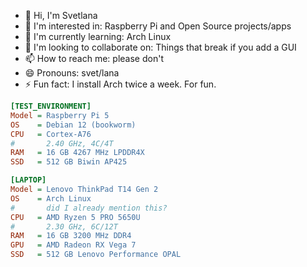 - 👋 Hi, I'm Svetlana
- 👀 I'm interested in: Raspberry Pi and Open Source projects/apps
- 🌱 I'm currently learning: Arch Linux
- 💞️ I'm looking to collaborate on: Things that break if you add a GUI
- 📫 How to reach me: please don't
- 😄 Pronouns: svet/lana
- ⚡ Fun fact: I install Arch twice a week. For fun.

```ini
[TEST_ENVIRONMENT]
Model = Raspberry Pi 5
OS    = Debian 12 (bookworm)
CPU   = Cortex-A76
#       2.40 GHz, 4C/4T
RAM   = 16 GB 4267 MHz LPDDR4X
SSD   = 512 GB Biwin AP425

[LAPTOP]
Model = Lenovo ThinkPad T14 Gen 2
OS    = Arch Linux
#       did I already mention this?
CPU   = AMD Ryzen 5 PRO 5650U
#       2.30 GHz, 6C/12T
RAM   = 16 GB 3200 MHz DDR4
GPU   = AMD Radeon RX Vega 7
SSD   = 512 GB Lenovo Performance OPAL
```

<!---
svetixoxo/svetixoxo is a ✨ special ✨ repository because its `README.md` (this file) appears on your GitHub profile.
You can click the Preview link to take a look at your changes.
--->
